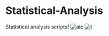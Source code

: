 # Statistical-Analysis
Statistical analysis scripts!
![aic](https://user-images.githubusercontent.com/92049936/138013011-8eeac2e1-74eb-45f6-9b80-70e131afd8d8.png)
![t](https://user-images.githubusercontent.com/92049936/138012565-570ccbed-dd03-416f-85fb-8d3ff76668f2.jpg)

